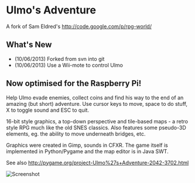 Ulmo's Adventure
================

A fork of Sam Eldred's http://code.google.com/p/rpg-world/

What's New
----------
* (10/06/2013) Forked from svn into git
* (10/06/2013) Use a Wii-mote to control Ulmo

Now optimised for the Raspberry Pi!
-----------------------------------
Help Ulmo evade enemies, collect coins and find his way to the end of an 
amazing (but short) adventure. Use cursor keys to move, space to do stuff,
X to toggle sound and ESC to quit.

16-bit style graphics, a top-down perspective and tile-based maps - a retro
style RPG much like the old SNES classics. Also features some pseudo-3D 
elements, eg. the ability to move underneath bridges, etc.

Graphics were created in Gimp, sounds in CFXR. The game itself is 
implemented in Python/Pygame and the map editor is in Java SWT.

See also http://pygame.org/project-Ulmo%27s+Adventure-2042-3702.html

![Screenshot](https://raw.github.com/rm-hull/ulmos-adventure/master/2042.png)
